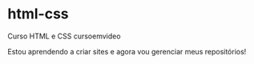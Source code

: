 # html-css
 Curso HTML e CSS cursoemvideo

 Estou aprendendo a criar sites e agora vou gerenciar meus repositórios!
